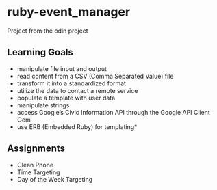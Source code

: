 # ruby-event_manager
Project from the odin project

## Learning Goals
* manipulate file input and output
* read content from a CSV (Comma Separated Value) file
* transform it into a standardized format
* utilize the data to contact a remote service
* populate a template with user data
* manipulate strings
* access Google’s Civic Information API through the Google API Client Gem
* use ERB (Embedded Ruby) for templating*

## Assignments
* Clean Phone 
* Time Targeting
* Day of the Week Targeting